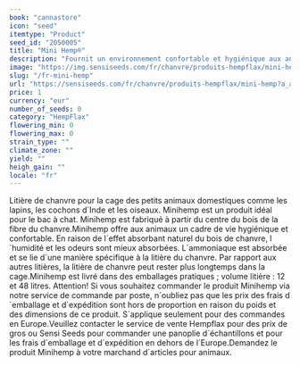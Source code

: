 ```yaml
---
book: "cannastore"
icon: "seed"
itemtype: "Product"
seed_id: "2050005"
title: "Mini Hemp®"
description: "Fournit un environnement confortable et hygiénique aux animaux. Grâce à l’effet éponge du chanvre, l’humidité comme les odeurs sont absorbées. Achetez ici."
image: "https://img.sensiseeds.com/fr/chanvre/produits-hempflax/mini-hemp-image.png"
slug: "/fr-mini-hemp"
url: "https://sensiseeds.com/fr/chanvre/produits-hempflax/mini-hemp?a_aid=cannastore"
price: 1
currency: "eur"
number_of_seeds: 0
category: "HempFlax"
flowering_min: 0
flowering_max: 0
strain_type: ""
climate_zone: ""
yield: ""
heigh_gain: ""
locale: "fr"
---
```

Litière de chanvre pour la cage des petits animaux domestiques comme les lapins, les cochons d´Inde et les oiseaux. Minihemp est un produit idéal pour le bac à chat. Minihemp est fabriqué à partir du centre du bois de la fibre du chanvre.Minihemp offre aux animaux un cadre de vie hygiénique et confortable. En raison de l´effet absorbant naturel du bois de chanvre, l´humidité et les odeurs sont mieux absorbées. L´ammoniaque est absorbée et se lie d´une manière spécifique à la litière du chanvre. Par rapport aux autres litières, la litière de chanvre peut rester plus longtemps dans la cage.Minihemp est livré dans des emballages pratiques ; volume litière : 12 et 48 litres. Attention! Si vous souhaitez commander le produit Minihemp via notre service de commande par poste, n´oubliez pas que les prix des frais d´emballage et d´expédition sont hors de proportion en raison du poids et des dimensions de ce produit. S´applique seulement pour des commandes en Europe.Veuillez contacter le service de vente Hempflax pour des prix de gros ou Sensi Seeds pour commander une panoplie d´échantillons et pour les frais d´emballage et d´expédition en dehors de l´Europe.Demandez le produit Minihemp à votre marchand d´articles pour animaux.
